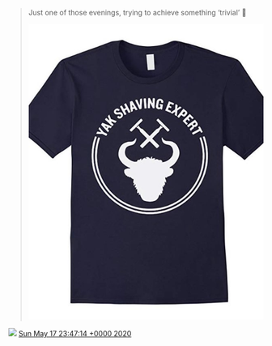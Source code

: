 > Just one of those evenings, trying to achieve something ‘trivial’ 🤬 
> 
> ![](../../media/1262167827290750989-EYQe8mXXYAA6AwV.jpg)

<img src="../../media/tweet.ico" width="12" /> [Sun May 17 23:47:14 +0000 2020](https://twitter.com/DromerDenker/status/1262167827290750989)